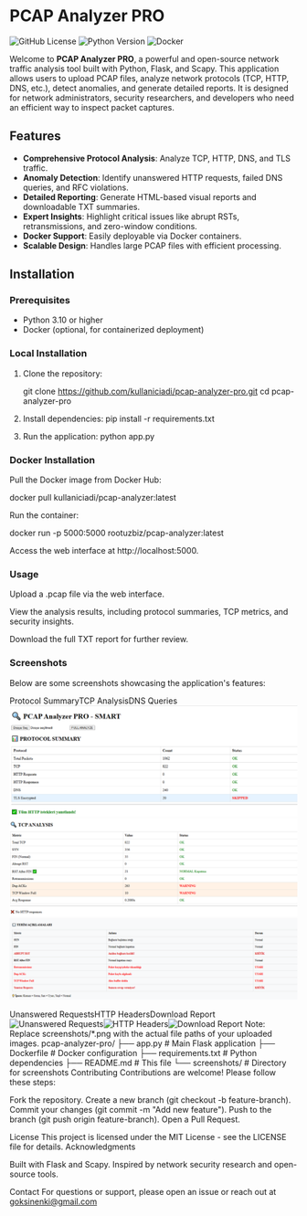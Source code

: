 # PCAP Analyzer PRO

![GitHub License](https://img.shields.io/badge/license-MIT-blue.svg)
![Python Version](https://img.shields.io/badge/python-3.10-green.svg)
![Docker](https://img.shields.io/badge/docker-%230db7ed.svg?style=flat-square&logo=docker&logoColor=white)

Welcome to **PCAP Analyzer PRO**, a powerful and open-source network traffic analysis tool built with Python, Flask, and Scapy. This application allows users to upload PCAP files, analyze network protocols (TCP, HTTP, DNS, etc.), detect anomalies, and generate detailed reports. It is designed for network administrators, security researchers, and developers who need an efficient way to inspect packet captures.

## Features

- **Comprehensive Protocol Analysis**: Analyze TCP, HTTP, DNS, and TLS traffic.
- **Anomaly Detection**: Identify unanswered HTTP requests, failed DNS queries, and RFC violations.
- **Detailed Reporting**: Generate HTML-based visual reports and downloadable TXT summaries.
- **Expert Insights**: Highlight critical issues like abrupt RSTs, retransmissions, and zero-window conditions.
- **Docker Support**: Easily deployable via Docker containers.
- **Scalable Design**: Handles large PCAP files with efficient processing.

## Installation

### Prerequisites
- Python 3.10 or higher
- Docker (optional, for containerized deployment)

### Local Installation
1. Clone the repository:
   
   git clone https://github.com/kullaniciadi/pcap-analyzer-pro.git
   cd pcap-analyzer-pro

2. Install dependencies:
   pip install -r requirements.txt

3. Run the application:
   python app.py


### Docker Installation

Pull the Docker image from Docker Hub:

docker pull kullaniciadi/pcap-analyzer:latest

Run the container:

docker run -p 5000:5000 rootuzbiz/pcap-analyzer:latest

Access the web interface at http://localhost:5000.

### Usage

Upload a .pcap file via the web interface.

View the analysis results, including protocol summaries, TCP metrics, and security insights.

Download the full TXT report for further review.

### Screenshots

Below are some screenshots showcasing the application's features:















Protocol SummaryTCP AnalysisDNS Queries<img src="screenshots/protocol_summary.png" alt="Protocol Summary"><img src="screenshots/tcp_analysis.png" alt="TCP Analysis"><img src="screenshots/dns_queries.png" alt="DNS Queries">















Unanswered RequestsHTTP HeadersDownload Report<img src="screenshots/unanswered_requests.png" alt="Unanswered Requests"><img src="screenshots/http_headers.png" alt="HTTP Headers"><img src="screenshots/download_report.png" alt="Download Report">
Note: Replace screenshots/*.png with the actual file paths of your uploaded images.
pcap-analyzer-pro/
├── app.py              # Main Flask application
├── Dockerfile          # Docker configuration
├── requirements.txt    # Python dependencies
├── README.md           # This file
└── screenshots/        # Directory for screenshots
Contributing
Contributions are welcome! Please follow these steps:

Fork the repository.
Create a new branch (git checkout -b feature-branch).
Commit your changes (git commit -m "Add new feature").
Push to the branch (git push origin feature-branch).
Open a Pull Request.

License
This project is licensed under the MIT License - see the LICENSE file for details.
Acknowledgments

Built with Flask and Scapy.
Inspired by network security research and open-source tools.

Contact
For questions or support, please open an issue or reach out at goksinenki@gmail.com
